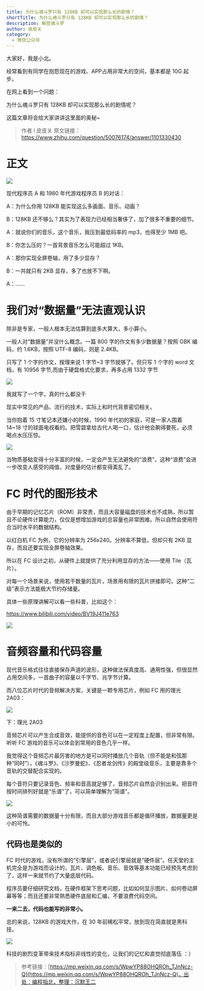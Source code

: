 ```yaml
---
title: 为什么魂斗罗只有 128KB 却可以实现那么长的剧情？
shortTitle: 为什么魂斗罗只有 128KB 却可以实现那么长的剧情？
description: 解密魂斗罗
author: 皮皮关
category:
  - 微信公众号
---
```


大家好，我是小北。

经常看到有同学在抱怨现在的游戏、APP占用非常大的空间，基本都是 10G 起步。

在网上看到一个问题：

为什么魂斗罗只有 128KB 却可以实现那么长的剧情呢？

这篇文章将会给大家讲讲这里面的奥秘~

> 作者 l 皮皮关 原文链接：https://www.zhihu.com/question/50076174/answer/1101330430

# 正文

![](https://mmbiz.qpic.cn/mmbiz_png/VyxCxUCalFOLljnwCHH6xxZjCYBFuVPibrYeKHfTu3fTrZ16qvf1RR3icTCCIkG2yQX8fUBQGY59kxV62Uudm3wg/640?wx_fmt=png)

现代程序员 A 和 1980 年代游戏程序员 B 的对话：

A：为什么你用 128KB 能实现这么多画面、音乐、动画？

B：128KB 还不够么？其实为了表现力已经相当奢侈了，加了很多不重要的细节。

A：就说你们的音乐，这个音乐，我压到最低码率的 mp3，也得至少 1MB 吧。

B：你怎么压的？一首背景音乐怎么可能超过 1KB。

A：那你实现全屏卷轴，用了多少显存？

B：一共就只有 2KB 显存，多了也放不下啊。

A：……

# 我们对“数据量”无法直观认识

除非是专家，一般人根本无法估算到底多大算大，多小算小。

一般人对“数据量”并没什么概念。一篇 800 字的作文有多少数据量？按照 GBK 编码，约 1.6KB，按照 UTF-8 编码，则是 2.4KB。

只写了 1 个字的作文，按理来说 1 字节~3 字节就够了。但只写 1 个字的 word 文档，有 10956 字节,而由于硬盘格式化要求，再多占用 1332 字节

![](https://mmbiz.qpic.cn/mmbiz_png/VyxCxUCalFOLljnwCHH6xxZjCYBFuVPibjib7TiaJ7D8yZVoYQtE5YOYK4zicNEb1LeOfnthG9ITIDjeqvt0XeSEIQ/640?wx_fmt=png)

我就写了一个字，真的什么都没干

现实中常见的产品、流行的技术，实际上和时代背景密切相关。

当你抱着 15 寸笔记本还嫌小的时候，1990 年代初的家庭，可是一家人围着 14~18 寸的球面电视看的。把雪碧拿给古代人喝一口，估计他会齁得要死，必须喝点水压压惊。

![](https://mmbiz.qpic.cn/mmbiz_png/VyxCxUCalFOLljnwCHH6xxZjCYBFuVPibaT13fLPOQBenJhzkVcH6ndloenowq7g4ybjFEYchX02q9diaic4L5noQ/640?wx_fmt=png)

当物质基础变得十分丰富的时候，一定会产生无法避免的“浪费”，这种“浪费”会进一步改变人感受的阈值，对度量的估计都变得紊乱了。

# FC 时代的图形技术

由于早期的记忆芯片（ROM）非常贵，而且大容量磁盘的技术也不成熟，所以暂且不论硬件计算能力，仅仅是想增加游戏的总容量也非常困难。所以自然会使用符合当时水平的数据结构。

以红白机 FC 为例，它的分辨率为 256x240。分辨率不算低，但却只有 2KB 显存，而且还要实现全屏卷轴效果。

所以在 FC 设计之初，从硬件上就提供了充分利用显存的方法——使用 Tile（瓦片）。

对每一个场景来说，使用若干数量的瓦片，场景用有限的瓦片拼接即可。这种“二级”表示方法能极大节约存储量。

具体一些原理讲解可以看一些科普，比如这个：

https://www.bilibili.com/video/BV19J411e763

![](https://mmbiz.qpic.cn/mmbiz_png/VyxCxUCalFOLljnwCHH6xxZjCYBFuVPibQKaq5iaIOybIiakOQ5Yvg5ajwCmiaRG28olCBTcCXo8vBGy6mCicXgFkqw/640?wx_fmt=png)

# 音频容量和代码容量

现代音乐格式往往直接保存声道的波形，这种做法保真度高、通用性强，但很显然占用空间多，一首曲子的容量以千字节、兆字节计算。

而八位芯片时代的音频解决方案，关键是一颗专用芯片，例如 FC 用的理光 2A03：

![](https://mmbiz.qpic.cn/mmbiz_png/VyxCxUCalFOLljnwCHH6xxZjCYBFuVPibz6bS3COnoDjfLZKpevVdaUytmK4rI3iaibcoPp8p3PPEVNRj76zibRlCA/640?wx_fmt=png)

下：理光 2A03

音频芯片可以产生合成音效，能提供的音色可以在一定程度上配置，但非常有限。听听 FC 游戏的音乐可以体会到常用的音色几乎一样。

我觉得这个音频芯片最厉害的地方是可以同时播放几个音轨（但不能是和弦那种“同时”），《魂斗罗》、《沙罗曼蛇》、《忍者龙剑传》的殿堂级音乐，主要是靠多个音轨的交替配合实现的。

每个音符只要记录音色、频率和音高就足够了，音频芯片自然会识别出来。把音符按时间排列好就是“乐谱”了，可以简单理解为“简谱”。

![](https://mmbiz.qpic.cn/mmbiz_png/VyxCxUCalFOLljnwCHH6xxZjCYBFuVPibcqlz3SkQK6GQwC6LM980LMlbXtBYClq2LBzunWDgS1O6fgaibB9WXGQ/640?wx_fmt=png)

这种简谱需要的数据量十分有限，而且大部分游戏音乐都是循环播放，数据量更是小的可怜。

## 代码也是类似的

FC 时代的游戏，没有所谓的“引擎层”，或者说引擎层就是“硬件层”。任天堂的主机完全是为游戏而设计的，瓦片、调色板、音乐、音效等基本功能已经预先考虑到了，这样一来就节约了大量底层代码。

程序员要仔细研究文档，在硬件框架下思考问题，比如如何显示图片、如何卷动屏幕等等；而且还要非常熟悉硬件底层和汇编，不要浪费代码空间。

**一来二去，代码也能写的非常小。**

总的来说，128KB 的游戏大作，在 30 年前稀松平常，放到现在简直就是黑科技。

![](https://mmbiz.qpic.cn/mmbiz_png/VyxCxUCalFOLljnwCHH6xxZjCYBFuVPibqNmTWupthfqZhTfxMiavUZ1YvtoUTibBvKnrBuYF7Wx00qKibZlqOP63A/640?wx_fmt=png)

科技的剧烈变革带来技术指标非线性的变化，让我们的记忆和直觉彻底落伍 ：）

>参考链接：[https://mp.weixin.qq.com/s/WpwYP88OHQROh_TJnNcz-Q](https://mp.weixin.qq.com/s/WpwYP88OHQROh_TJnNcz-Q)，出处：编程指北，整理：沉默王二

